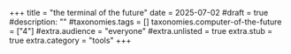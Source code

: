 +++
title = "the terminal of the future"
date = 2025-07-02
#draft = true
#description: ""
#taxonomies.tags = []
taxonomies.computer-of-the-future = ["4"]
#extra.audience = "everyone"
#extra.unlisted = true
extra.stub = true
extra.category = "tools"
+++

